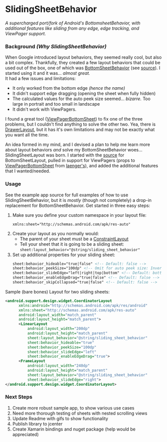 # SlidingSheetBehavior
_A supercharged port/fork of Android's BottomsheetBehavior, with additional features like sliding from any edge,  edge tracking, and ViewPager support._

### Background _(Why SlidingSheetBehavior)_
When Google introduced layout behaviors, they seemed really cool, but also a bit complex.  Thankfully, they created a few layout behaviors 
that could be used out of the box, one of which was [BottomSheetBehavior](https://developer.android.com/reference/android/support/design/widget/BottomSheetBehavior) (see [source](https://android.googlesource.com/platform/frameworks/support.git/+/master/design/src/android/support/design/widget/BottomSheetBehavior.java)).  I started using it and it was... _almost great._
<br/>
It had a few issues and limitations:
- It only worked from the bottom edge _(hence the name)_
- It didn't support edge dragging (opening the sheet when fully hidden)
- The calculated values for the auto peek size seemed... _bizarre._ Too large in portrait and too small in landscape
- It didn't work with ViewPagers.

I found a great tool ([ViewPagerBottomSheet](https://github.com/laenger/ViewPagerBottomSheet)) to fix one of the three problems, but I couldn't find anything to solve the other two. Yea, there is [DrawerLayout](https://developer.android.com/reference/android/support/v4/widget/DrawerLayout), but it has it's own limitations and may not be exactly what you want all the time.

An idea formed in my mind, and I devised a plan to help me learn more about layout behaviors _and_ solve my BottomSheetBehavior woes...   SlidingSheetLayout was born.  I started with the [source](https://android.googlesource.com/platform/frameworks/support.git/+/master/design/src/android/support/design/widget/BottomSheetBehavior.java) for BottomSheetLayout, pulled in support for ViewPagers (props to [ViewPagerBottomSheet](https://github.com/laenger/ViewPagerBottomSheet) from [laenger's](https://github.com/laenger)), and added the additional features that I wanted/needed.

### Usage
See the example app source for full examples of how to use SlidingSheetBehavior, but it is _mostly_ (though not completely) a drop-in replacement for BottomSheetBehavior.  Get started in three easy steps:

1. Make sure you define your custom namespace in your layout file: 
    ```
    xmlns:sheet="http://schemas.android.com/apk/res-auto"
    ```
2. Create your layout as you normally would: 
    * The parent of your sheet must be a [ConstraintLayout](https://developer.android.com/reference/android/support/constraint/ConstraintLayout)
    * Tell your sheet that it is going to be a sliding sheet: `sheet:layout_behavior="@string/sliding_sheet_behavior"`
3. Set up additional properties for your sliding sheet:
    ```html
    sheet:behavior_hideable="true|false" <!-- Default: false --> 
    sheet:behavior_peekSize="100dp" <!-- Omit for auto peek size: Inverted 16:9 ratio of parent's height -->
    sheet:behavior_slideEdge="left|right|top|bottom" <!-- Default: bottom --> 
    sheet:behavior_enableEdgeDrag="true|false" <!-- Default: false --> 
    sheet:behavior_skipCollapsed="true|false" <!-- Default: false --> 
    ```

Sample (bare bones) Layout for two sliding sheets: 
```xml
<android.support.design.widget.CoordinatorLayout
      xmlns:android="http://schemas.android.com/apk/res/android"
      xmlns:sheet="http://schemas.android.com/apk/res-auto"
      android:layout_width="match_parent"
      android:layout_height="match_parent">
      <LinearLayout
          android:layout_width="200dp"
          android:layout_height="match_parent"
          sheet:layout_behavior="@string/sliding_sheet_behavior"
          sheet:behavior_hideable="true"
          sheet:behavior_peekSize="100dp"
          sheet:behavior_slideEdge="left"
          sheet:behavior_enableEdgeDrag="true">
      <FrameLayout
          android:layout_width="240dp"
          android:layout_height="match_parent"
          sheet:layout_behavior="@string/sliding_sheet_behavior"
          sheet:behavior_slideEdge="right">
</android.support.design.widget.CoordinatorLayout>    
```

### Next Steps
1. Create more robust sample app, to show various use cases
1. Need more thorough testing of sheets with nested scrolling views
1. Update Readme with gifs to show functionality
1. Publish library to jcenter
1. Create Xamarin bindings and nuget package (help would be appreciated)
